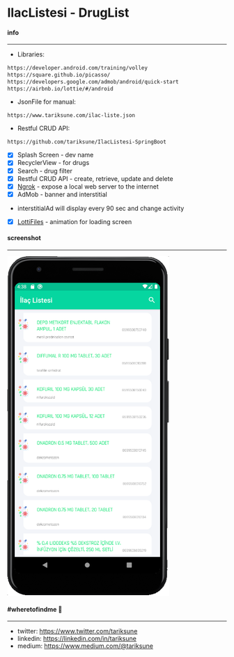 # IlacListesi - DrugList
#### info
________________
 - Libraries:
```
https://developer.android.com/training/volley
https://square.github.io/picasso/
https://developers.google.com/admob/android/quick-start
https://airbnb.io/lottie/#/android
```
 - JsonFile for manual:
```
https://www.tariksune.com/ilac-liste.json
```
 - Restful CRUD API:
```
https://github.com/tariksune/IlacListesi-SpringBoot
```


- [x] Splash Screen - dev name
- [x] RecyclerView - for drugs
- [x] Search - drug filter
- [x] Restful CRUD API - create, retrieve, update and delete
- [x] [Ngrok] - expose a local web server to the internet
- [x] AdMob - banner and interstitial
 - interstitialAd will display every 90 sec and change activity
- [x] [LottiFiles] - animation for loading screen

#### screenshot
________________
![](https://raw.githubusercontent.com/tariksune/IlacListesi-Android/master/screenshot.png)

#### #wheretofindme 📍
________________
- twitter: https://www.twitter.com/tariksune
- linkedin: https://linkedin.com/in/tariksune
- medium: https://www.medium.com/@tariksune


 [Ngrok]: <https://ngrok.com/>
 [LottiFiles]: <https://lottiefiles.com/>
